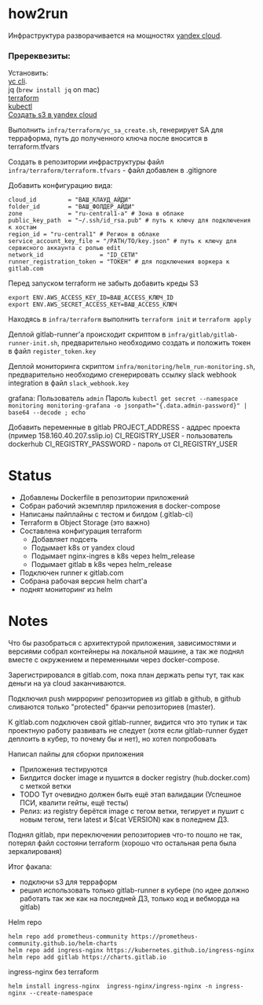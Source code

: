 # how2run
Инфраструктура разворачивается на мощностях [yandex cloud](https://cloud.yandex.ru).

### Пререквезиты:
  Установить:\
    [yc cli](https://cloud.yandex.ru/docs/cli/operations/install-cli).\
    jq (`brew install jq` on mac)\
    [terraform](https://developer.hashicorp.com/terraform/tutorials/aws-get-started/install-cli)\
    [kubectl](https://kubernetes.io/docs/tasks/tools/)\
    [Создать s3 в yandex cloud](https://cloud.yandex.ru/docs/tutorials/infrastructure-management/terraform-state-storage)

Выполнить `infra/terraform/yc_sa_create.sh`, генерирует SA для терраформа, путь до полученного ключа после вносится в terraform.tfvars

Создать в репозитории инфраструктуры файл `infra/terraform/terraform.tfvars` - файл добавлен в .gitignore

Добавить конфигурацию вида:
```
cloud_id         = "ВАШ_КЛАУД_АЙДИ"
folder_id        = "ВАШ_ФОЛДЕР_АЙДИ"
zone             = "ru-central1-a" # Зона в облаке
public_key_path  = "~/.ssh/id_rsa.pub" # путь к ключу для подключения к хостам
region_id = "ru-central1" # Регион в облаке
service_account_key_file = "/PATH/TO/key.json" # путь к ключу для сервисного аккаунта с ролью edit
network_id                = "ID_СЕТИ"
runner_registration_token = "ТОКЕН" # для подключения воркера к gitlab.com
```

Перед запуском terraform не забыть добавить креды S3
```
export ENV.AWS_ACCESS_KEY_ID=ВАШ_ACCESS_КЛЮЧ_ID
export ENV.AWS_SECRET_ACCESS_KEY=ВАШ_ACCESS_КЛЮЧ
```

Находясь в `infra/terraform` выполнить `terraform init` и `terraform apply`

Деплой gitlab-runner'а происходит скриптом в `infra/gitlab/gitlab-runner-init.sh`, предварительно необходимо создать и положить токен в файл `register_token.key`

Деплой мониторинга скриптом `infra/monitoring/helm_run-monitoring.sh`, предварительно необходимо сгенерировать ссылку slack webhook integration в файл `slack_webhook.key`

grafana:
Пользователь `admin`
Пароль `kubectl get secret --namespace monitoring monitoring-grafana -o jsonpath="{.data.admin-password}" | base64 --decode ; echo`

Добавить переменные в gitlab
PROJECT_ADDRESS - аддрес проекта (пример 158.160.40.207.sslip.io) 
CI_REGISTRY_USER - пользователь dockerhub
CI_REGISTRY_PASSWORD - пароль от CI_REGISTRY_USER



# Status
- Добавлены Dockerfile в репозитории приложений
- Собран рабочий экземпляр приложения в docker-compose
- Написаны пайплайны с тестом и билдом (.gitlab-ci)
- Terraform в Object Storage (это важно)
- Составлена конфигурация terraform
  - Добавляет подсеть
  - Подымает k8s от yandex cloud
  - Подымает nginx-ingres в k8s через helm_release
  - Подымает gitlab в k8s через helm_release
- Подключен runner к gitlab.com
- Собрана рабочая версия helm chart'а
- поднят мониторинг из helm

# Notes
Что бы разобраться с архитектурой приложения, зависимостями и версиями собрал контейнеры на локальной машине, а так же поднял вместе с окружением и переменными через docker-compose.

Зарегистрировался в gitlab.com, пока план держать репы тут, так как деньги на ya cloud заканчиваются.

Подключил push мирроринг репозиториев из gitlab в github, в github сливаются только "protected" бранчи репозиториев (master).

К gitlab.com подключен свой gitlab-runner, видится что это тупик и так проектную работу развивать не следует (хотя если gitlab-runner будет деплоить в кубер, то почему бы и нет), но хотел попробовать

Написал пайпы для сборки приложения
- Приложения тестируются
- Билдится docker image и пушится в docker registry (hub.docker.com) с меткой ветки
- TODO Тут очевидно должен быть ещё этап валидации (Успешное ПСИ, квалити гейты, ещё тесты)
- Релиз: из registry берётся image с тегом ветки, тегирует и пушит с новым тегом, теги latest и $(cat VERSION) как в поледнем ДЗ.

Поднял gitlab, при переключении репозиториев что-то пошло не так, потерял файл состояни terraform (хорошо что остальная репа была зеркалированя)

Итог факапа:
  - подключи s3 для терраформ
  - решил использовать только gitlab-runner в кубере (по идее должно работать так же как на последней ДЗ, только код и вебморда на gitlab)

Helm repo
```
helm repo add prometheus-community https://prometheus-community.github.io/helm-charts
helm repo add ingress-nginx https://kubernetes.github.io/ingress-nginx
helm repo add gitlab https://charts.gitlab.io 
```

ingress-nginx без terraform
```
helm install ingress-nginx  ingress-nginx/ingress-nginx -n ingress-nginx --create-namespace
```